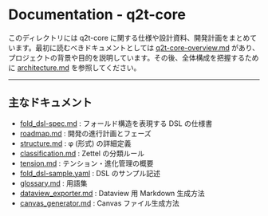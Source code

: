 # Documentation - q2t-core

このディレクトリには q2t-core に関する仕様や設計資料、開発計画をまとめています。最初に読むべきドキュメントとしては [q2t-core-overview.md](q2t-core-overview.md) があり、プロジェクトの背景や目的を説明しています。その後、全体構成を把握するために [architecture.md](architecture.md) を参照してください。

---

## 主なドキュメント

- [fold_dsl-spec.md](fold_dsl-spec.md) : フォールド構造を表現する DSL の仕様書
- [roadmap.md](roadmap.md) : 開発の進行計画とフェーズ
- [structure.md](structure.md) : φ (形式) の詳細定義
- [classification.md](classification.md) : Zettel の分類ルール
- [tension.md](tension.md) : テンション・進化管理の概要
- [fold_dsl-sample.yaml](fold_dsl-sample.yaml) : DSL のサンプル記述
- [glossary.md](glossary.md) : 用語集
- [dataview_exporter.md](dataview_exporter.md) : Dataview 用 Markdown 生成方法
- [canvas_generator.md](canvas_generator.md) : Canvas ファイル生成方法
